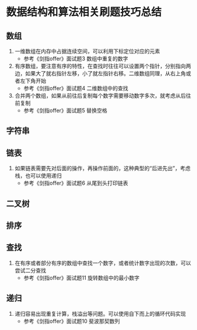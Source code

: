 # 数据结构和算法相关刷题技巧总结

## 数组
1. 一维数组在内存中占据连续空间，可以利用下标定位对应的元素 
	- 参考《剑指offer》面试题3 数组中重复的数字
2. 有序数组，要注意有序的特性，在查找时往往可以设置两个指针，分别指向两边，如果大了就右指针左移，小了就左指针右移。二维数组同理，从右上角或者左下角开始
	- 参考《剑指offer》面试题4 二维数组中的查找
3. 合并两个数组，如果从前往后复制每个数字需要移动数字多次，就考虑从后往前复制
	- 参考《剑指offer》面试题5 替换空格
## 字符串

## 链表
1. 如果链表需要先对后面的操作，再操作前面的，这种典型的“后进先出”，考虑栈，也可以使用递归
	- 参考《剑指offer》面试题6 从尾到头打印链表


## 二叉树

## 排序

## 查找
1. 在有序或者部分有序的数组中查找一个数字，或者统计数字出现的次数，可以尝试二分查找
	- 参考《剑指offer》面试题11 旋转数组中的最小数字
## 递归
1. 递归容易出现重复计算，栈溢出等问题。可以使用自下而上的循环代码实现
	- 参考《剑指offer》面试题10 斐波那契数列
